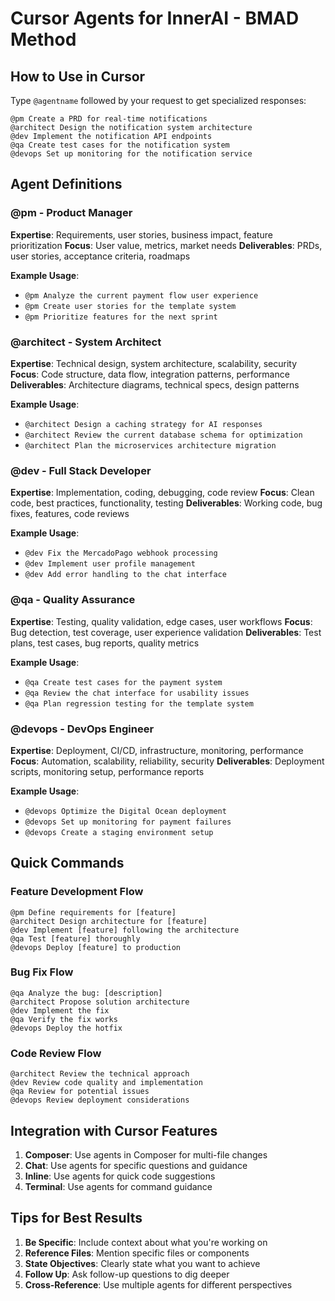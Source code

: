 # Cursor Agents for InnerAI - BMAD Method

## How to Use in Cursor

Type `@agentname` followed by your request to get specialized responses:

```
@pm Create a PRD for real-time notifications
@architect Design the notification system architecture  
@dev Implement the notification API endpoints
@qa Create test cases for the notification system
@devops Set up monitoring for the notification service
```

## Agent Definitions

### @pm - Product Manager
**Expertise**: Requirements, user stories, business impact, feature prioritization
**Focus**: User value, metrics, market needs
**Deliverables**: PRDs, user stories, acceptance criteria, roadmaps

**Example Usage**:
- `@pm Analyze the current payment flow user experience`
- `@pm Create user stories for the template system`
- `@pm Prioritize features for the next sprint`

### @architect - System Architect  
**Expertise**: Technical design, system architecture, scalability, security
**Focus**: Code structure, data flow, integration patterns, performance
**Deliverables**: Architecture diagrams, technical specs, design patterns

**Example Usage**:
- `@architect Design a caching strategy for AI responses`
- `@architect Review the current database schema for optimization`
- `@architect Plan the microservices architecture migration`

### @dev - Full Stack Developer
**Expertise**: Implementation, coding, debugging, code review
**Focus**: Clean code, best practices, functionality, testing
**Deliverables**: Working code, bug fixes, features, code reviews

**Example Usage**:
- `@dev Fix the MercadoPago webhook processing`
- `@dev Implement user profile management`
- `@dev Add error handling to the chat interface`

### @qa - Quality Assurance
**Expertise**: Testing, quality validation, edge cases, user workflows
**Focus**: Bug detection, test coverage, user experience validation
**Deliverables**: Test plans, test cases, bug reports, quality metrics

**Example Usage**:
- `@qa Create test cases for the payment system`
- `@qa Review the chat interface for usability issues`
- `@qa Plan regression testing for the template system`

### @devops - DevOps Engineer
**Expertise**: Deployment, CI/CD, infrastructure, monitoring, performance
**Focus**: Automation, scalability, reliability, security
**Deliverables**: Deployment scripts, monitoring setup, performance reports

**Example Usage**:
- `@devops Optimize the Digital Ocean deployment`
- `@devops Set up monitoring for payment failures`
- `@devops Create a staging environment setup`

## Quick Commands

### Feature Development Flow
```
@pm Define requirements for [feature]
@architect Design architecture for [feature]  
@dev Implement [feature] following the architecture
@qa Test [feature] thoroughly
@devops Deploy [feature] to production
```

### Bug Fix Flow
```
@qa Analyze the bug: [description]
@architect Propose solution architecture
@dev Implement the fix
@qa Verify the fix works
@devops Deploy the hotfix
```

### Code Review Flow
```
@architect Review the technical approach
@dev Review code quality and implementation
@qa Review for potential issues
@devops Review deployment considerations
```

## Integration with Cursor Features

1. **Composer**: Use agents in Composer for multi-file changes
2. **Chat**: Use agents for specific questions and guidance
3. **Inline**: Use agents for quick code suggestions
4. **Terminal**: Use agents for command guidance

## Tips for Best Results

1. **Be Specific**: Include context about what you're working on
2. **Reference Files**: Mention specific files or components
3. **State Objectives**: Clearly state what you want to achieve
4. **Follow Up**: Ask follow-up questions to dig deeper
5. **Cross-Reference**: Use multiple agents for different perspectives 